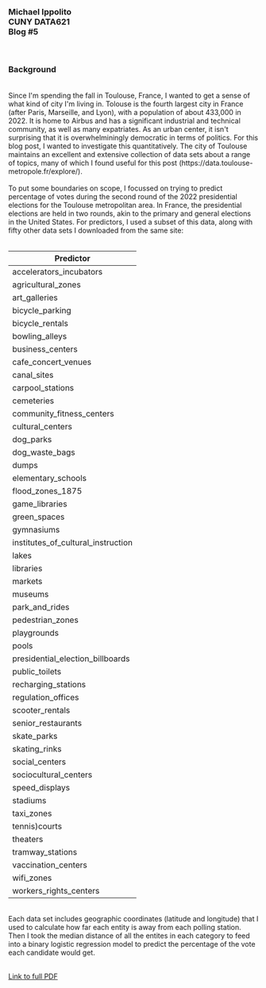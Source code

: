 <h3>Michael Ippolito<br />
CUNY DATA621<br />
Blog #5</h3>
<br />
<h3>Background</h3>
<br />
Since I'm spending the fall in Toulouse, France, I wanted to get a sense of what kind of city I'm living in. Tolouse is the fourth largest city in France (after Paris, Marseille, and Lyon), with a population of about 433,000 in 2022. It is home to Airbus and has a significant industrial and technical community, as well as many expatriates. As an urban center, it isn't surprising that it is overwhelminingly democratic in terms of politics. For this blog post, I wanted to investigate this quantitatively. The city of Toulouse maintains an excellent and extensive collection of data sets about a range of topics, many of which I found useful for this post (https://data.toulouse-metropole.fr/explore/).<br />
<br />
To put some boundaries on scope, I focussed on trying to predict percentage of votes during the second round of the 2022 presidential elections for the Toulouse metropolitan area. In France, the presidential elections are held in two rounds, akin to the primary and general elections in the United States. For predictors, I used a subset of this data, along with fifty other data sets I downloaded from the same site:<br />
<br />

| Predictor |
|-----------|
| accelerators_incubators |
| agricultural_zones |
| art_galleries |
| bicycle_parking |
| bicycle_rentals |
| bowling_alleys |
| business_centers |
| cafe_concert_venues |
| canal_sites |
| carpool_stations |
| cemeteries |
| community_fitness_centers |
| cultural_centers |
| dog_parks |
| dog_waste_bags |
| dumps |
| elementary_schools |
| flood_zones_1875 |
| game_libraries |
| green_spaces |
| gymnasiums |
| institutes_of_cultural_instruction |
| lakes |
| libraries |
| markets |
| museums |
| park_and_rides |
| pedestrian_zones |
| playgrounds |
| pools |
| presidential_election_billboards |
| public_toilets |
| recharging_stations |
| regulation_offices |
| scooter_rentals |
| senior_restaurants |
| skate_parks |
| skating_rinks |
| social_centers |
| sociocultural_centers |
| speed_displays |
| stadiums |
| taxi_zones |
| tennis)courts |
| theaters |
| tramway_stations |
| vaccination_centers |
| wifi_zones |
| workers_rights_centers |

<br />
Each data set includes geographic coordinates (latitude and longitude) that I used to calculate how far each entity is away from each polling station. Then I took the median distance of all the entites in each category to feed into a binary logistic regression model to predict the percentage of the vote each candidate would get.<br />
<br />

[Link to full PDF](https://github.com/mmippolito/cuny_data621_blog5/blob/main/blog5.pdf)
